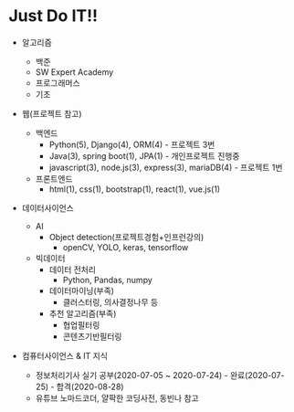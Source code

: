 # Just Do IT!!



- 알고리즘
  - 백준
  - SW Expert Academy
  - 프로그래머스
  - 기초
- 웹(프로젝트 참고)
  - 백엔드
    - Python(5), Django(4), ORM(4) - 프로젝트 3번
    - Java(3), spring boot(1), JPA(1) - 개인프로젝트 진행중
    - javascript(3), node.js(3), express(3), mariaDB(4) - 프로젝트 1번
  - 프론트엔드
    - html(1), css(1), bootstrap(1), react(1), vue.js(1)
- 데이터사이언스
  - AI
    - Object detection(프로젝트경험+인프런강의)
      - openCV, YOLO, keras, tensorflow
  - 빅데이터
    - 데이터 전처리
      - Python, Pandas, numpy
    - 데이터마이닝(부족)
      - 클러스터링, 의사결정나무 등
    - 추천 알고리즘(부족)
      - 협업필터링
      - 콘텐츠기반필터링
  
- 컴퓨터사이언스 & IT 지식

  - 정보처리기사 실기 공부(2020-07-05 ~ 2020-07-24) - 완료(2020-07-25) - 합격(2020-08-28)
  - 유튜브 노마드코더, 얄팍한 코딩사전, 동빈나 참고

  